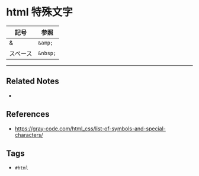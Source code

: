 # html 特殊文字
|記号|参照|
|-|-|
|&|`&amp;`|
|スペース|`&nbsp;`|


---
## Related Notes
- 

## References
- https://gray-code.com/html_css/list-of-symbols-and-special-characters/

## Tags
- `#html` 
